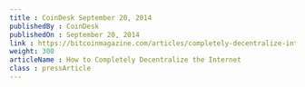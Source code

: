 ```yaml
---
title : CoinDesk September 20, 2014
publishedBy : CoinDesk
publishedOn : September 20, 2014
link : https://bitcoinmagazine.com/articles/completely-decentralize-internet-1410373821/
weight: 300
articleName : How to Completely Decentralize the Internet
class : pressArticle
---
```

